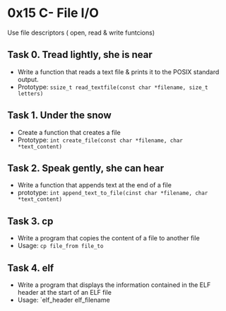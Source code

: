 # 0x15 C- File I/O

Use file descriptors ( open, read & write funtcions)

## Task 0. Tread lightly, she is near

- Write a function that reads a text file & prints it to the POSIX standard output.
- Prototype: `ssize_t read_textfile(const char *filename, size_t letters)`

## Task 1. Under the snow

- Create a function that creates a file
- Prototype: `int create_file(const char *filename, char *text_content)`

## Task 2. Speak gently, she can hear

- Write a function that appends text at the end of a file
- prototype: `int append_text_to_file(cinst char *filename, char *text_content)`

## Task 3. cp

- Write a program that copies the content of a file to another file
- Usage: `cp file_from file_to`

## Task 4. elf

- Write a program that displays the information contained in the ELF header at the start of an ELF file
- Usage: `elf_header elf_filename
